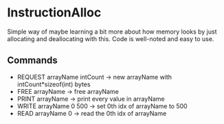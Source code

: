 # InstructionAlloc
Simple way of maybe learning a bit more about how memory looks by just allocating and deallocating with this. Code is well-noted and easy to use.

## Commands
* REQUEST arrayName intCount -> new arrayName with intCount*sizeof(int) bytes
* FREE arrayName -> free arrayName
* PRINT arrayName -> print every value in arrayName
* WRITE arrayName 0 500 -> set 0th idx of arrayName to 500
* READ arrayName 0 -> read the 0th idx of arrayName
